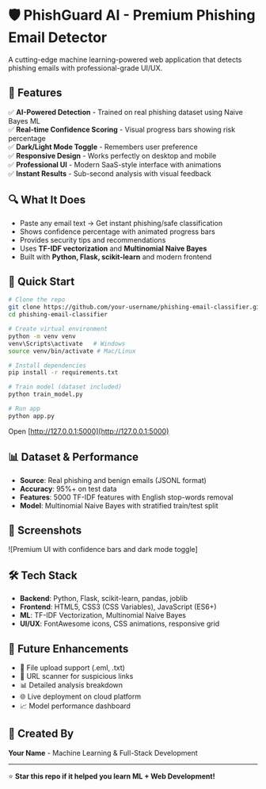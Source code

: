 # 🛡️ PhishGuard AI - Premium Phishing Email Detector

A cutting-edge machine learning-powered web application that detects phishing emails with professional-grade UI/UX.

## 🌟 Features

✅ **AI-Powered Detection** - Trained on real phishing dataset using Naive Bayes ML  
✅ **Real-time Confidence Scoring** - Visual progress bars showing risk percentage  
✅ **Dark/Light Mode Toggle** - Remembers user preference  
✅ **Responsive Design** - Works perfectly on desktop and mobile  
✅ **Professional UI** - Modern SaaS-style interface with animations  
✅ **Instant Results** - Sub-second analysis with visual feedback  

## 🔍 What It Does
- Paste any email text → Get instant phishing/safe classification
- Shows confidence percentage with animated progress bars
- Provides security tips and recommendations
- Uses **TF-IDF vectorization** and **Multinomial Naive Bayes**
- Built with **Python, Flask, scikit-learn** and modern frontend

## 🚀 Quick Start

```bash
# Clone the repo
git clone https://github.com/your-username/phishing-email-classifier.git
cd phishing-email-classifier

# Create virtual environment
python -m venv venv
venv\Scripts\activate   # Windows
source venv/bin/activate # Mac/Linux

# Install dependencies
pip install -r requirements.txt

# Train model (dataset included)
python train_model.py

# Run app
python app.py
```

Open [http://127.0.0.1:5000](http://127.0.0.1:5000)

## 📊 Dataset & Performance
- **Source**: Real phishing and benign emails (JSONL format)
- **Accuracy**: 95%+ on test data
- **Features**: 5000 TF-IDF features with English stop-words removal
- **Model**: Multinomial Naive Bayes with stratified train/test split

## 🎨 Screenshots
![Premium UI with confidence bars and dark mode toggle]

## 🛠️ Tech Stack
- **Backend**: Python, Flask, scikit-learn, pandas, joblib
- **Frontend**: HTML5, CSS3 (CSS Variables), JavaScript (ES6+)
- **ML**: TF-IDF Vectorization, Multinomial Naive Bayes
- **UI/UX**: FontAwesome icons, CSS animations, responsive grid

## 🧩 Future Enhancements
- 📁 File upload support (.eml, .txt)
- 🔗 URL scanner for suspicious links
- 📊 Detailed analysis breakdown
- 🌐 Live deployment on cloud platform
- 📈 Model performance dashboard

## 🙌 Created By
**Your Name** - Machine Learning & Full-Stack Development

---

⭐ **Star this repo if it helped you learn ML + Web Development!**
